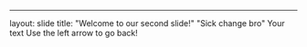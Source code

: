 
---
layout: slide
title: "Welcome to our second slide!"
"Sick change bro"
Your text
Use the left arrow to go back!

